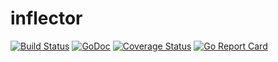 # inflector 
[![Build Status](https://travis-ci.org/tangzero/inflector.svg?branch=master)](https://travis-ci.org/tangzero/inflector) [![GoDoc](https://godoc.org/tangzero/inflector?status.svg)](https://godoc.org/github.com/tangzero/inflector) [![Coverage Status](https://coveralls.io/repos/github/tangzero/inflector/badge.svg?branch=master)](https://coveralls.io/github/tangzero/inflector?branch=master) [![Go Report Card](https://goreportcard.com/badge/github.com/tangzero/inflector)](https://goreportcard.com/report/github.com/tangzero/inflector)
